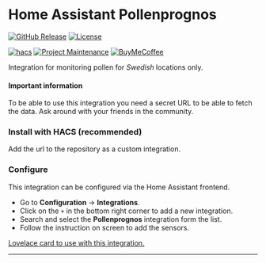 # Home Assistant Pollenprognos

[![GitHub Release][releases-shield]][releases]
[![License][license-shield]](LICENSE)

[![hacs][hacsbadge]][hacs]
[![Project Maintenance][maintenance-shield]][user_profile]
[![BuyMeCoffee][buymecoffeebadge]][buymecoffee]

Integration for monitoring pollen for *Swedish* locations only.

#### Important information
To be able to use this integration you need a secret URL to be able to fetch the data. Ask around with your friends in the community.  

### Install with HACS (recommended)
Add the url to the repository as a custom integration.

### Configure
This integration can be configured via the Home Assistant frontend.

- Go to **Configuration** -> **Integrations**.
- Click on the `+` in the bottom right corner to add a new integration.
- Search and select the **Pollenprognos** integration form the list.
- Follow the instruction on screen to add the sensors.

[Lovelace card to use with this integration.](https://github.com/isabellaalstrom/lovelace-pollenprognos-card)

---

[buymecoffee]: https://www.buymeacoffee.com/JohNan
[buymecoffeebadge]: https://img.shields.io/badge/buy%20me%20a%20coffee-donate-yellow.svg?style=for-the-badge
[commits-shield]: https://img.shields.io/github/commit-activity/y/JohNan/homeassistant-pollenprognos.svg?style=for-the-badge
[commits]: https://github.com/JohNan/homeassistant-pollenprognos/commits/main
[hacs]: https://hacs.xyz
[hacsbadge]: https://img.shields.io/badge/HACS-Custom-orange.svg?style=for-the-badge
[license-shield]: https://img.shields.io/github/license/JohNan/homeassistant-pollenprognos.svg?style=for-the-badge
[maintenance-shield]: https://img.shields.io/badge/maintainer-%40JohNan-blue.svg?style=for-the-badge
[releases-shield]: https://img.shields.io/github/release/JohNan/homeassistant-pollenprognos.svg?style=for-the-badge
[releases]: https://github.com/JohNan/homeassistant-pollenprognos/releases
[user_profile]: https://github.com/JohNan
